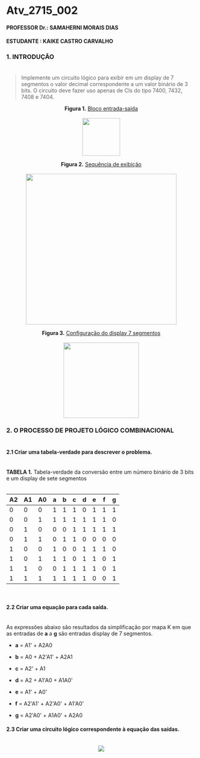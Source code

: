 # Atv_2715_002
#### PROFESSOR Dr.: SAMAHERNI MORAIS DIAS 
#### ESTUDANTE    : KAIKE CASTRO CARVALHO


### 1. INTRODUÇÃO <br/> <br/>

>   Implemente um circuito lógico para exibir em um display de 7 segmentos o valor decimal
correspondente a um valor binário de 3 bits. O circuito deve fazer uso apenas de CIs do tipo
7400, 7432, 7408 e 7404.


 
<p align="center">
 <b>Figura 1.</b>
 <a href="#">Bloco entrada-saída</a> 
 <br><br>
<img src="https://user-images.githubusercontent.com/42541528/62086978-7dcbd800-b236-11e9-932a-6ee290b8c627.png" width="100" heigth="100"> 
</p>

<p align="center">
  <b>Figura 2.</b>
 <a href="#">Sequência de exibição</a> 
 <br><br>
<img src="https://user-images.githubusercontent.com/42541528/62086997-88866d00-b236-11e9-9756-0626e24ee752.png" width="400" heigth="400"> 
 </p>
 
<p align="center">
  <b>Figura 3.</b>
 <a href="#">Configuração do display 7 segmentos</a> 
 <br><br>
<img src="https://http2.mlstatic.com/display-led-7-segmentos-D_NQ_NP_312305-MLB20868058153_082016-F.jpg" width="200" heigth="200"> 
 </p>


### 2. O PROCESSO DE PROJETO LÓGICO COMBINACIONAL <br/> <br/>


#### 2.1 Criar uma tabela-verdade para descrever o problema. <br/> <br/>

**TABELA 1.** Tabela-verdade da conversão entre um número binário de 3 bits e um display de sete segmentos <br/> <br/>


A2| A1| A0| a | b | c | d | e | f | g
--|---|---|---|---|---|---|---|---|---
0 | 0 | 0 | 1 | 1 | 1 | 0 | 1 | 1 | 1
0 | 0 | 1 | 1 | 1 | 1 | 1 | 1 | 1 | 0
0 | 1 | 0 | 0 | 0 | 1 | 1 | 1 | 1 | 1
0 | 1 | 1 | 0 | 1 | 1 | 0 | 0 | 0 | 0
1 | 0 | 0 | 1 | 0 | 0 | 1 | 1 | 1 | 0
1 | 0 | 1 | 1 | 1 | 0 | 1 | 1 | 0 | 1
1 | 1 | 0 | 0 | 1 | 1 | 1 | 1 | 0 | 1
1 | 1 | 1 | 1 | 1 | 1 | 1 | 0 | 0 | 1


#### </br>  </br>  2.2 Criar uma equação para cada saída.<br/> <br/>

As expressões abaixo são resultados da simplificação por mapa K em que as entradas de **a** a **g** são entradas display de 7 segmentos.</p>

* **a** = A1' + A2A0</p>
* **b** = A0 + A2'A1' + A2A1</p>
* **c** = A2' + A1</p>
* **d** = A2 + A1'A0 + A1A0'</p>
* **e** = A1' + A0'</p>
* **f** = A2'A1' + A2'A0' + A1'A0'</p>
* **g** = A2'A0' + A1A0' + A2A0</p>

#### 2.3 Criar uma circuito lógico correspondente à equação das saídas.<br/><br/>

<p align="center">
<img src="https://user-images.githubusercontent.com/42541528/62177151-420a3e80-b31a-11e9-83c7-f0e733b96e1c.png"> 
 </p>
